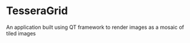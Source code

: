 TesseraGrid
===========

An application built using QT framework to render images as a mosaic of tiled images
